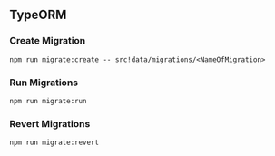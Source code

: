 

## TypeORM


### Create Migration
```
npm run migrate:create -- src!data/migrations/<NameOfMigration>
```

### Run Migrations
```
npm run migrate:run
```

### Revert Migrations
```
npm run migrate:revert
```
